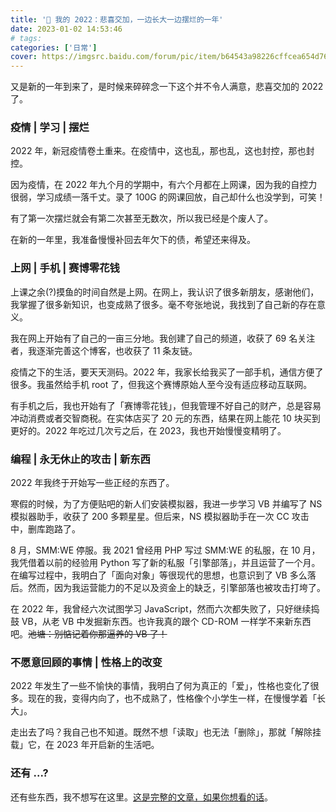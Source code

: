 ```yaml
---
title: '📜 我的 2022：悲喜交加，一边长大一边摆烂的一年'
date: 2023-01-02 14:53:46
# tags:
categories: ['日常']
cover: https://imgsrc.baidu.com/forum/pic/item/b64543a98226cffcea654d76fc014a90f703eaac.jpg
---
```


又是新的一年到来了，是时候来碎碎念一下这个并不令人满意，悲喜交加的 2022 了。

<!--more-->

### 疫情 | 学习 | 摆烂

2022 年，新冠疫情卷土重来。在疫情中，这也乱，那也乱，这也封控，那也封控。

因为疫情，在 2022 年九个月的学期中，有六个月都在上网课，因为我的自控力很弱，学习成绩一落千丈。录了 100G 的网课回放，自己却什么也没学到，可笑！

有了第一次摆烂就会有第二次甚至无数次，所以我已经是个废人了。

在新的一年里，我准备慢慢补回去年欠下的债，希望还来得及。

### 上网 | 手机 | 赛博零花钱

上课之余(?)摸鱼的时间自然是上网。在网上，我认识了很多新朋友，感谢他们，我掌握了很多新知识，也变成熟了很多。毫不夸张地说，我找到了自己新的存在意义。

我在网上开始有了自己的一亩三分地。我创建了自己的频道，收获了 69 名关注者，我逐渐完善这个博客，也收获了 11 条友链。

疫情之下的生活，要天天测码。2022 年，我家长给我买了一部手机，通信方便了很多。我虽然给手机 root 了，但我这个赛博原始人至今没有适应移动互联网。

有手机之后，我也开始有了「赛博零花钱」，但我管理不好自己的财产，总是容易冲动消费或者交智商税。在实体店买了 20 元的东西，结果在网上能花 10 块买到更好的。2022 年吃过几次亏之后，在 2023，我也开始慢慢变精明了。

### 编程 | 永无休止的攻击 | 新东西

2022 年我终于开始写一些正经的东西了。

寒假的时候，为了方便贴吧的新人们安装模拟器，我进一步学习 VB 并编写了 NS 模拟器助手，收获了 200 多颗星星。但后来，NS 模拟器助手在一次 CC 攻击中，删库跑路了。

8 月，SMM:WE 停服。我 2021 曾经用 PHP 写过 SMM:WE 的私服，在 10 月，我凭借着以前的经验用 Python 写了新的私服「引擎部落」，并且运营了一个月。在编写过程中，我明白了「面向对象」等很现代的思想，也意识到了 VB 多么落后。然而，因为我运营能力的不足以及资金上的缺乏，引擎部落也被攻击打垮了。

在 2022 年，我曾经六次试图学习 JavaScript，然而六次都失败了，只好继续捣鼓 VB，从老 VB 中发掘新东西。也许我真的跟个 CD-ROM 一样学不来新东西吧。~~池塘：别惦记着你那逼养的 VB 了！~~

### 不愿意回顾的事情 | 性格上的改变

2022 年发生了一些不愉快的事情，我明白了何为真正的「爱」，性格也变化了很多。现在的我，变得内向了，也不成熟了，性格像个小学生一样，在慢慢学着「长大」。

走出去了吗？我自己也不知道。既然不想「读取」也无法「删除」，那就「解除挂载」它，在 2023 年开启新的生活吧。

### 还有 ...?

还有些东西，我不想写在这里。[这是完整的文章，如果你想看的话](https://inner.yidaozhan.top/my-2022-summary/)。
